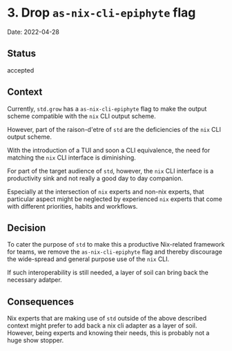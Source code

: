 # 3. Drop `as-nix-cli-epiphyte` flag

Date: 2022-04-28

## Status

accepted

## Context

Currently, `std.grow` has a `as-nix-cli-epiphyte` flag to make the output scheme
compatible with the `nix` CLI output scheme.

However, part of the raison-d'etre of `std` are the deficiencies of the `nix` CLI
output scheme.

With the introduction of a TUI and soon a CLI equivalence, the need for matching
the `nix` CLI interface is diminishing.

For part of the target audience of `std`, however, the `nix` CLI interface is a
productivity sink and not really a good day to day companion.

Especially at the intersection of `nix` experts and non-nix experts, that particular
aspect might be neglected by experienced `nix` experts that come with different
priorities, habits and workflows.

## Decision

To cater the purpose of `std` to make this a productive Nix-related framework for
teams, we remove the `as-nix-cli-epiphyte` flag and thereby discourage the wide-spread
and general purpose use of the `nix` CLI.

If such interoperability is still needed, a layer of soil can bring back the necessary
adatper.

## Consequences

Nix experts that are making use of `std` outside of the above described context might
prefer to add back a nix cli adapter as a layer of soil. However, being experts and
knowing their needs, this is probably not a huge show stopper.
